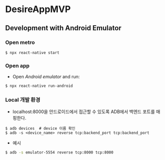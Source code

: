 # DesireAppMVP

## Development with Android Emulator

### Open metro

```sh
$ npx react-native start
```

### Open app

- Open _Android emulator_ and run:

```sh
$ npx react-native run-android
```

### Local 개발 환경

- localhost:8000을 안드로이드에서 접근할 수 있도록 ADB에서 백엔드 포트를 매핑한다.

```
$ adb devices  # device 이름 확인
$ adb -s <device_name> reverse tcp:backend_port tcp:backend_port
```

- 예시

```sh
$ adb -s emulator-5554 reverse tcp:8000 tcp:8000
```
